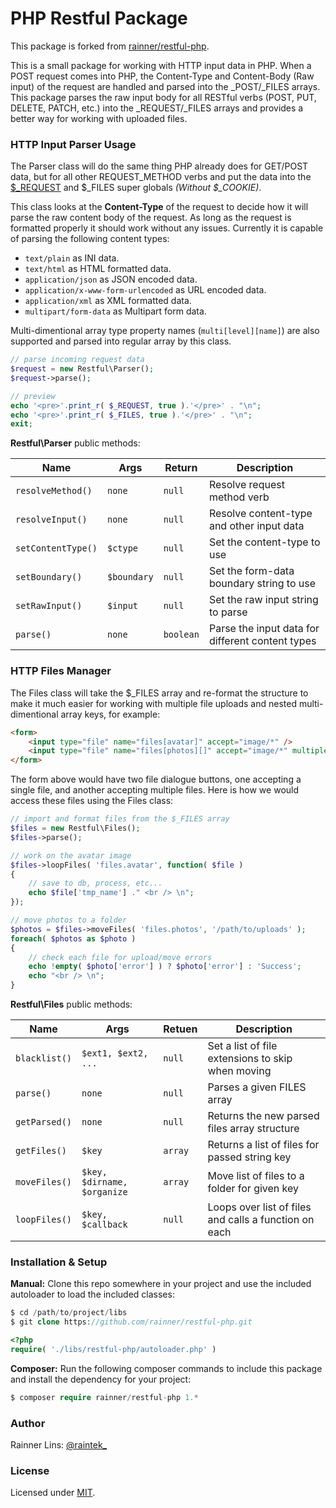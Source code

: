 [demo]: http://demo.sudofolio.com/parallaxor/example/
[twitter]: http://twitter.com/raintek_
[mit]: http://www.opensource.org/licenses/mit-license.php
[request]: http://php.net/manual/en/reserved.variables.request.php

# PHP Restful Package

This package is forked from [rainner/restful-php](https://github.com/rainner/restful-php).

This is a small package for working with HTTP input data in PHP. When a POST request comes into PHP, the Content-Type and Content-Body (Raw input) of the request are handled and parsed into the _POST/_FILES arrays. This package parses the raw input body for all RESTful verbs (POST, PUT, DELETE, PATCH, etc.) into the _REQUEST/_FILES arrays and provides a better way for working with uploaded files.

### HTTP Input Parser Usage

The Parser class will do the same thing PHP already does for GET/POST data, but for all other REQUEST_METHOD verbs and put the data into the [$_REQUEST][request] and $_FILES super globals *(Without $_COOKIE)*.

This class looks at the **Content-Type** of the request to decide how it will parse the raw content body of the request. As long as the request is formatted properly it should work without any issues. Currently it is capable of parsing the following content types:

* `text/plain` as INI data.
* `text/html` as HTML formatted data.
* `application/json` as JSON encoded data.
* `application/x-www-form-urlencoded` as URL encoded data.
* `application/xml` as XML formatted data.
* `multipart/form-data` as Multipart form data.

Multi-dimentional array type property names (`multi[level][name]`) are also supported and parsed into regular array by this class.

```php
// parse incoming request data
$request = new Restful\Parser();
$request->parse();

// preview
echo '<pre>'.print_r( $_REQUEST, true ).'</pre>' . "\n";
echo '<pre>'.print_r( $_FILES, true ).'</pre>' . "\n";
exit;
```

**Restful\Parser** public methods:

| Name               | Args        | Return    | Description                                      |
| ------------------ | ----------- | --------- | ------------------------------------------------ |
| `resolveMethod()`  | `none`      | `null`    | Resolve request method verb                      |
| `resolveInput()`   | `none`      | `null`    | Resolve content-type and other input data        |
| `setContentType()` | `$ctype`    | `null`    | Set the content-type to use                      |
| `setBoundary()`    | `$boundary` | `null`    | Set the form-data boundary string to use         |
| `setRawInput()`    | `$input`    | `null`    | Set the raw input string to parse                |
| `parse()`          | `none`      | `boolean` | Parse the input data for different content types |

### HTTP Files Manager

The Files class will take the $_FILES array and re-format the structure to make it much easier for working with multiple file uploads and nested multi-dimentional array keys, for example:

```html
<form>
    <input type="file" name="files[avatar]" accept="image/*" />
    <input type="file" name="files[photos][]" accept="image/*" multiple />
</form>
```

The form above would have two file dialogue buttons, one accepting a single file, and another accepting multiple files. Here is how we would access these files using the Files class:

```php
// import and format files from the $_FILES array
$files = new Restful\Files();
$files->parse();

// work on the avatar image
$files->loopFiles( 'files.avatar', function( $file )
{
    // save to db, process, etc...
    echo $file['tmp_name'] ." <br /> \n";
});

// move photos to a folder
$photos = $files->moveFiles( 'files.photos', '/path/to/uploads' );
foreach( $photos as $photo )
{
    // check each file for upload/move errors
    echo !empty( $photo['error'] ) ? $photo['error'] : 'Success';
    echo "<br /> \n";
}
```

**Restful\Files** public methods:

| Name           | Args                        | Retuen   | Description                                           |
| -------------- | --------------------------- | -------- | ----------------------------------------------------- |
| `blacklist()`  | `$ext1, $ext2, ...`         | `null`   | Set a list of file extensions to skip when moving     |
| `parse()`      | `none`                      | `null`   | Parses a given FILES array                            |
| `getParsed()`  | `none`                      | `null`   | Returns the new parsed files array structure          |
| `getFiles()`   | `$key`                      | `array`  | Returns a list of files for passed string key         |
| `moveFiles()`  | `$key, $dirname, $organize` | `array`  | Move list of files to a folder for given key          |
| `loopFiles()`  | `$key, $callback`           | `null`   | Loops over list of files and calls a function on each |

### Installation &amp; Setup

**Manual:** Clone this repo somewhere in your project and use the included autoloader to load the included classes:

````php
$ cd /path/to/project/libs
$ git clone https://github.com/rainner/restful-php.git
````

````php
<?php
require( './libs/restful-php/autoloader.php' )
````

**Composer:** Run the following composer commands to include this package and install the dependency for your project:

````php
$ composer require rainner/restful-php 1.*
````

### Author

Rainner Lins: [@raintek_][twitter]

### License

Licensed under [MIT][mit].


